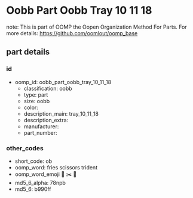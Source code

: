 # Oobb Part Oobb Tray 10 11 18  

note: This is part of OOMP the Oopen Organization Method For Parts. For more details: https://github.com/oomlout/oomp_base

##  part details





### id
* oomp_id: oobb_part_oobb_tray_10_11_18
  * classification: oobb
  * type: part
  * size: oobb
  * color: 
  * description_main: tray_10_11_18
  * description_extra: 
  * manufacturer: 
  * part_number: 

### other_codes
* short_code: ob
* oomp_word: fries scissors trident
* oomp_word_emoji :fries: :scissors: :trident:
* md5_6_alpha: 78npb
* md5_6: b990ff